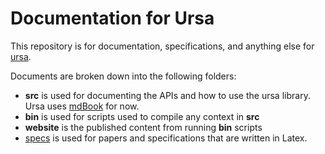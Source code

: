 # Documentation for Ursa

This repository is for documentation, specifications, and anything else for 
[ursa](https://github.com/hyperledger/ursa).

Documents are broken down into the following folders:

- **src** is used for documenting the APIs and how to use the ursa library. Ursa uses [mdBook](https://rust-lang-nursery.github.io/mdBook/) for now.
- **bin** is used for scripts used to compile any context in **src**
- **website** is the published content from running **bin** scripts 
- [specs](specs/README.md) is used for papers and specifications that are written in Latex.


